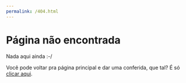```yaml
---
permalink: /404.html
---
```


# Página não encontrada

Nada aqui ainda :-/

Você pode voltar pra página principal e dar uma conferida, que tal? É só [clicar aqui](../).